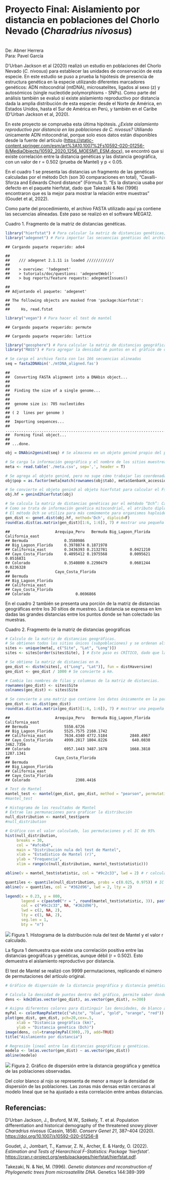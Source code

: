 Proyecto Final: Aislamiento por distancia en poblaciones del Chorlo
Nevado (*Charadrius nivosus*)
================

<br> De: Abner Herrera<br> Para: Pavel García

D’Urban Jackson et al (2020) realizó un estudio en poblaciones del
Chorlo Nevado (*C. nivosus*) para establecer las unidades de
conservación de esta especie. En este estudio se puso a prueba la
hipótesis de presencia de estructura genética en la especie utilizando
diferentes marcadores genéticos: ADN mitocondrial (mtDNA),
microsatelites, ligados al sexo (z) y autosómicos (single nucleotide
polymorphisms - SNPs). Como parte del análisis también se evaluó si
existe aislamiento reproductivo por distancia dada la amplia
distribución de esta especie: desde el Norte de América, en Estados
Unidos, hasta el Sur de América en Perú, y también en el Caribe (D’Urban
Jackson et al, 2020).

En este proyecto se comprueba esta última hipótesis. *¿Existe
aislamiento reproductivo por distancia en las poblaciones de C.
nivosus?* Utiliando únicamente ADN mitocondrial, porque solo esos datos
están disponibles desde la fuente del artículo
(<https://static-content.springer.com/esm/art%3A10.1007%2Fs10592-020-01256-8/MediaObjects/10592_2020_1256_MOESM1_ESM.docx>),
se encontró que si existe correlación entre la distancia genéticas y las
distancia geográfica, con un valor de r = 0.502 (prueba de Mantel) y p
\< 0.05.

En el cuadro 1 se presenta las distancias un fragmento de las genéticas
calculadas por el método Dch (son 30 comparaciones en total),
“Cavalli-Sforza and Edwards Chord distance” (Fórmula 1). “Es la
distancia usaba por defecto en el paquete hierfstat, dado que Takezaki &
Nei (1996) encontraron que es la mejor para mostrar la relación entre
muestras” (Goudet et al, 2022).

Como parte del procedimiento, el archivo FASTA utilizado aquí ya
contiene las secuencias alineadas. Este paso se realizó en el software
MEGA12.

Cuadro 1. Fragmento de la matriz de distancias genéticas.

``` r
library("hierfstat") # Para calcular la matriz de distancias genéticas, Dch
library("adegenet") # Para importar las secuencias genéticas del archivo FASTA alineado
```

    ## Cargando paquete requerido: ade4

    ## 
    ##    /// adegenet 2.1.11 is loaded ////////////
    ## 
    ##    > overview: '?adegenet'
    ##    > tutorials/doc/questions: 'adegenetWeb()' 
    ##    > bug reports/feature requests: adegenetIssues()

    ## 
    ## Adjuntando el paquete: 'adegenet'

    ## The following objects are masked from 'package:hierfstat':
    ## 
    ##     Hs, read.fstat

``` r
library("vegan") # Para hacer el test de mantel
```

    ## Cargando paquete requerido: permute

    ## Cargando paquete requerido: lattice

``` r
library("geosphere") # Para calcular la matriz de distancias geográficas
library("MASS") # Para agregar la densidad de puntos en el gráfico de dispersión

# Se carga el archivo fasta con las 166 secuencias alineadas
seq = fasta2DNAbin('./mtDNA_aligned.fas')
```

    ## 
    ##  Converting FASTA alignment into a DNAbin object... 
    ## 
    ## 
    ##  Finding the size of a single genome... 
    ## 
    ## 
    ##  genome size is: 705 nucleotides 
    ## 
    ## ( 2  lines per genome )
    ## 
    ##  Importing sequences... 
    ## ..........................................................................................................................................................................................................................................................................................................................................................................................................................................................................................................................................................................................................................................................................................................................................................................................................................................................................................................................................................................................................................................................................................................................................................................................................................................................................................................................................................................................................................................................................................................................................................................................
    ##  Forming final object... 
    ## 
    ## ...done.

``` r
obj = DNAbin2genind(seq) # Se almacena en un objeto genind propio del paquete adegenet.

# Se carga la información geográfica y el nombre de los sitios muestreados. Se asume que cada coordenada corresponde a una subpoblación. 
meta <- read.table('./meta.csv', sep=',', header = T)

# Se agrega al objeto genind, pero no supe cómo trabajar las coordenadas dentro de este objeto para obtener las distancias geográficas.
obj$pop = as.factor(meta[match(rownames(obj$tab), meta$Genbank_accession),]$Site)

# Se convierte el objeto genind al objeto hierfstat para calcular el Fst.
obj.hf = genind2hierfstat(obj)

# Se calcula la matriz de distancias genéticas por el métdodo “Dch”: Cavalli-Sforza and Edwards Chord distance. This distance is used as default since Takezaki & Nei (1996) found that it was the best to retrieve the relation among samples.
# Como se trata de información genética mitocondrial, el atributo diploid se cambia a Falso, para trabajar con datos haploides.
# El método Dch se utiliza para más comúnmente para organismos haploides.
gen_dist <- genet.dist(obj.hf, method='Dch', diploid=F)
round(as.dist(as.matrix(gen_dist)[1:6, 1:6]), 7) # mostrar una pequeña parte de la matriz (es de 30x30)
```

    ##                    Arequipa_Peru   Bermuda Big_Lagoon_Florida California_east
    ## Bermuda                0.3580986                                             
    ## Big_Lagoon_Florida     0.3978874 0.1871978                                   
    ## California_east        0.3436393 0.2132781          0.0421210                
    ## Cayo_Costa_Florida     0.4095412 0.1975568          0.0095621       0.0516831
    ## Colorado               0.3540800 0.2290479          0.0601244       0.0236328
    ##                    Cayo_Costa_Florida
    ## Bermuda                              
    ## Big_Lagoon_Florida                   
    ## California_east                      
    ## Cayo_Costa_Florida                   
    ## Colorado                    0.0696866

En el cuadro 2 también se presenta una porción de la matriz de
distancias geográficas entre los 30 sitios de muestreo. La distancia se
expresa en km dadas las grandes distancias entre los puntos donde se han
colectado las muestras.

Cuadro 2. Fragmento de la matriz de distancias geográficas

``` r
# Calculo de la matriz de distancias geográficas.
# Se obtienen todos los sitios únicos (subpoblaciones) y se ordenan alfabéticamente, al igual que aparecen en la matriz de distancias genéticas.
sites <- unique(meta[, c("Site", "Lat", "Long")])
sites <- sites[order(sites$Site), ] # Este paso es CRÍTICO, dado que la correlación de Mantel revisa las posiciones de la matriz, asumiendo que tienen el mismo orden.

# Se obtiene la matriz de distancias en m.
geo_dist <- distm(sites[, c("Long", "Lat")], fun = distHaversine)
geo_dist <- geo_dist / 1000 # Se convierte a km.

# Cambia los nombres de filas y columnas de la matriz de distancias.
rownames(geo_dist) <- sites$Site
colnames(geo_dist) <- sites$Site

# Se convierte a una matriz que contiene los datos únicamente en la parte triangular de abajo, que es la que se usa en la prueba de Mantel.
geo_dist <- as.dist(geo_dist)
round(as.dist(as.matrix(geo_dist)[1:6, 1:6]), 7) # mostrar una pequeña parte de la matriz (es de 30x30)
```

    ##                    Arequipa_Peru   Bermuda Big_Lagoon_Florida California_east
    ## Bermuda                5550.6726                                             
    ## Big_Lagoon_Florida     5525.7575 2160.1742                                   
    ## California_east        7634.4340 4772.5184          2840.4967                
    ## Cayo_Costa_Florida     4999.2817 1804.8226           640.0838       3462.7356
    ## Colorado               6957.1443 3487.1678          1668.3818       1287.1341
    ##                    Cayo_Costa_Florida
    ## Bermuda                              
    ## Big_Lagoon_Florida                   
    ## California_east                      
    ## Cayo_Costa_Florida                   
    ## Colorado                    2308.4416

``` r
# Test de Mantel
mantel_test <- mantel(gen_dist, geo_dist, method = "pearson", permutations = 9999)
#mantel_test

# Histograma de los resultados de Mantel
# Extrae las permunaciones para graficar la distribución
null_distribution <- mantel_test$perm
#null_distribution

# Gráfico con el valor calculado, las permutaciones y el IC de 95%
hist(null_distribution, 
     breaks = 30, 
     col = "#afc4b4", 
     main = "Distribución nula del test de Mantel",
     xlab = "Estadístico de Mantel (r)",
     ylab = "Frequencia",
     xlim = range(c(null_distribution, mantel_test$statistic)))

abline(v = mantel_test$statistic, col = "#9c2c33", lwd = 2) # r calculado

quantiles <- quantile(null_distribution, probs = c(0.025, 0.975)) # IC 95%
abline(v = quantiles, col = "#362d96", lwd = 2, lty = 2)

legend(x = 0.23, y = 800, 
       legend = c(paste0("r = ", round(mantel_test$statistic, 3)), paste0("p = ", mantel_test$signif), "I.C. 95% del modelo nulo"), 
       col = c("#9c2c33", NA, "#362d96"),  
       lwd = c(2, NA, 2),
       lty = c(1, NA, 2),
       seg.len = 1,
       bty = "n")
```

![](ProyectoFinal_files/figure-gfm/unnamed-chunk-3-1.png)<!-- -->
Figura 1. Histograma de la distribución nula del test de Mantel y el
valor r calculado.

La figura 1 demuestra que existe una correlación positiva entre las
distancias geográficas y genéticas, aunque débil (r = 0.502). Esto
demuestra el aislamiento reproductivo por distancia.

El test de Mantel se realizó con 9999 permutaciones, replicando el
número de permutaciones del artículo original.

``` r
# Gráfico de dispersión de la distancia geográfica y distancia genética

# Calcula la densidad de puntos dentro del gráfico, permite saber donde está concentrado la mayoría de nuestros datos.
dens <- kde2d(as.vector(geo_dist), as.vector(gen_dist), n=300) 

# Asigna diferentes colores para distinguir las densidades, de blanco a rojo que equivale de menor a mayor densidad.
myPal <- colorRampPalette(c("white", "blue", "gold", "orange", "red")) 
plot(geo_dist, gen_dist, pch=20,cex=.5,
     xlab = "Distancia geográfica (km)",
     ylab = "Distancia genética (Dch)")
image(dens, col=transp(myPal(300),.7), add=TRUE)
title("Aislamiento por distancia")

# Regresión lineal entre las distancias geográficas y genéticas.
modelo <- lm(as.vector(gen_dist) ~ as.vector(geo_dist))
abline(modelo)
```

![](ProyectoFinal_files/figure-gfm/unnamed-chunk-4-1.png)<!-- --> Figura
2. Gráfico de dispersión entre la distancia geográfica y genética de las
poblaciones observadas.

Del color blanco al rojo se representa de menor a mayor la densidad de
dispersión de las poblaciones. Las zonas más densas están cercanas al
modelo lineal que se ha ajustado a esta correlación entre ambas
distancias.

## Referencias:

D’Urban Jackson, J., Bruford, M.W., Székely, T. et al. Population
differentiation and historical demography of the threatened snowy plover
*Charadrius nivosus* (Cassin, 1858). *Conserv Genet 21*, 387–404 (2020).
<https://doi.org/10.1007/s10592-020-01256-8>

Goudet, J., Jombart, T., Kamvar, Z. N., Archer, E. & Hardy, O. (2022).
*Estimation and Tests of Hierarchical F-Statistics: Package
‘hierfstat’*.
<https://cran.r-project.org/web/packages/hierfstat/hierfstat.pdf>.

Takezaki, N. & Nei, M. (1996). *Genetic distances and reconstruction of
Phylogenetic trees from microsatellite DNA*. Genetics 144:389-399
